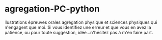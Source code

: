 # agregation-PC-python

Ilustrations épreuves orales agrégation physique et sciences physiques qui n'engagent que moi.
Si vous identifiez une erreur et que vous en avez la patience, ou pour toute suggestion, idée...n'hésitez pas à m'en faire part.
